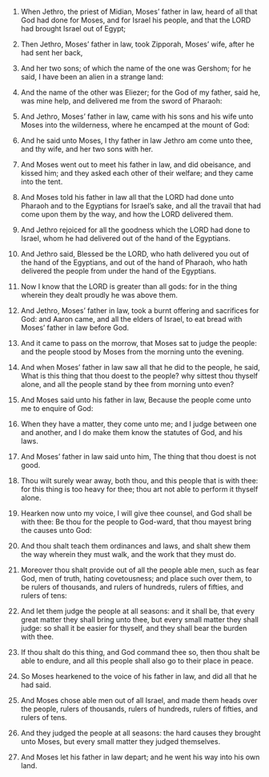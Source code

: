 1. When Jethro, the priest of Midian, Moses’ father in law, heard of
all that God had done for Moses, and for Israel his people, and that
the LORD had brought Israel out of Egypt;

2. Then Jethro, Moses’
father in law, took Zipporah, Moses’ wife, after he had sent her back,

3. And her two sons; of which the name of the one was Gershom; for
he said, I have been an alien in a strange land:

4. And the name of
the other was Eliezer; for the God of my father, said he, was mine
help, and delivered me from the sword of Pharaoh:

5. And Jethro,
Moses’ father in law, came with his sons and his wife unto Moses into
the wilderness, where he encamped at the mount of God:

6. And he
said unto Moses, I thy father in law Jethro am come unto thee, and thy
wife, and her two sons with her.

7. And Moses went out to meet his father in law, and did obeisance,
and kissed him; and they asked each other of their welfare; and they
came into the tent.

8. And Moses told his father in law all that the LORD had done unto
Pharaoh and to the Egyptians for Israel’s sake, and all the travail
that had come upon them by the way, and how the LORD delivered them.

9. And Jethro rejoiced for all the goodness which the LORD had done
to Israel, whom he had delivered out of the hand of the Egyptians.

10. And Jethro said, Blessed be the LORD, who hath delivered you out
of the hand of the Egyptians, and out of the hand of Pharaoh, who hath
delivered the people from under the hand of the Egyptians.

11. Now I know that the LORD is greater than all gods: for in the
thing wherein they dealt proudly he was above them.

12. And Jethro, Moses’ father in law, took a burnt offering and
sacrifices for God: and Aaron came, and all the elders of Israel, to
eat bread with Moses’ father in law before God.

13. And it came to pass on the morrow, that Moses sat to judge the
people: and the people stood by Moses from the morning unto the
evening.

14. And when Moses’ father in law saw all that he did to the people,
he said, What is this thing that thou doest to the people? why sittest
thou thyself alone, and all the people stand by thee from morning unto
even?

15. And Moses said unto his father in law, Because the people
come unto me to enquire of God:

16. When they have a matter, they
come unto me; and I judge between one and another, and I do make them
know the statutes of God, and his laws.

17. And Moses’ father in law said unto him, The thing that thou
doest is not good.

18. Thou wilt surely wear away, both thou, and this people that is
with thee: for this thing is too heavy for thee; thou art not able to
perform it thyself alone.

19. Hearken now unto my voice, I will give thee counsel, and God
shall be with thee: Be thou for the people to God-ward, that thou
mayest bring the causes unto God:

20. And thou shalt teach them
ordinances and laws, and shalt shew them the way wherein they must
walk, and the work that they must do.

21. Moreover thou shalt provide out of all the people able men, such
as fear God, men of truth, hating covetousness; and place such over
them, to be rulers of thousands, and rulers of hundreds, rulers of
fifties, and rulers of tens:

22. And let them judge the people at
all seasons: and it shall be, that every great matter they shall bring
unto thee, but every small matter they shall judge: so shall it be
easier for thyself, and they shall bear the burden with thee.

23. If thou shalt do this thing, and God command thee so, then thou
shalt be able to endure, and all this people shall also go to their
place in peace.

24. So Moses hearkened to the voice of his father in law, and did
all that he had said.

25. And Moses chose able men out of all Israel, and made them heads
over the people, rulers of thousands, rulers of hundreds, rulers of
fifties, and rulers of tens.

26. And they judged the people at all seasons: the hard causes they
brought unto Moses, but every small matter they judged themselves.

27. And Moses let his father in law depart; and he went his way into
his own land.